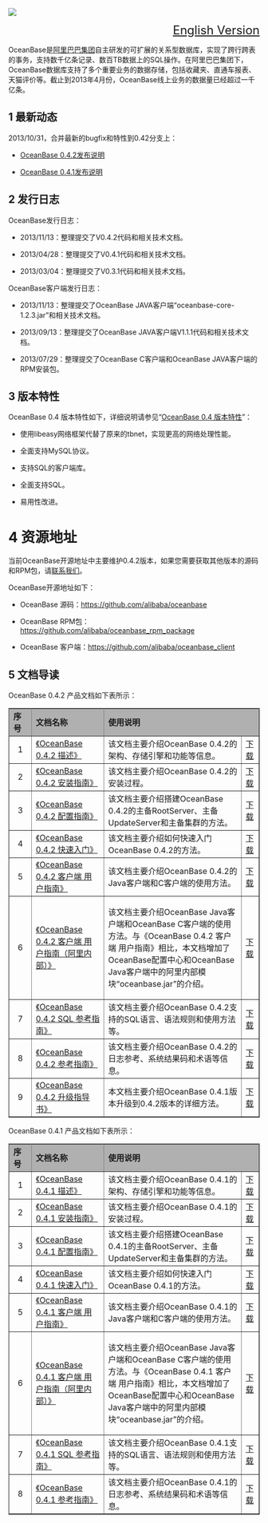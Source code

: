 <p> <img src="https://raw.github.com/alibaba/oceanbase/oceanbase_0.3/doc/%E5%9B%BE%E7%89%87%E5%A4%B9/logo.jpg">
</p>
<font size=5><div align="right"><a href="https://github.com/alibaba/oceanbase/wiki/EN_Home">English Version</a></div>
</font>

<p>OceanBase是<a href="http://page.china.alibaba.com/shtml/about/ali_group1.shtml"  target="_blank">阿里巴巴集团</a>自主研发的可扩展的关系型数据库，实现了跨行跨表的事务，支持数千亿条记录、数百TB数据上的SQL操作。在阿里巴巴集团下，OceanBase数据库支持了多个重要业务的数据存储，包括收藏夹、直通车报表、天猫评价等。截止到2013年4月份，OceanBase线上业务的数据量已经超过一千亿条。 </p>

<h2>1 最新动态</h2>
<p>2013/10/31，合并最新的bugfix和特性到0.42分支上：</p>
<ul>
  <li>
    <p><a href="https://github.com/alibaba/oceanbase/wiki/OceanBase-0.4.2-1502发布说明" target="_blank">OceanBase 0.4.2发布说明</a></p>
  </li>
  <li>
    <p><a href="https://github.com/alibaba/oceanbase/wiki/OceanBase-0.4.1-1225%E5%8F%91%E5%B8%83%E8%AF%B4%E6%98%8E" target="_blank">OceanBase 0.4.1发布说明</a></p>
  </li>
</ul>
<h2>2 发行日志</h2>
<p>OceanBase发行日志：</p>
<ul>
  <li>
    <p>2013/11/13：整理提交了V0.4.2代码和相关技术文档。 </p>
  </li>
  <li>
    <p>2013/04/28：整理提交了V0.4.1代码和相关技术文档。</p>
  </li>
  <li>
    <p>2013/03/04：整理提交了V0.3.1代码和相关技术文档。 </p>
  </li>
</ul>
<p>OceanBase客户端发行日志：</p>
<ul>
  <li>
    <p>2013/11/13：整理提交了OceanBase JAVA客户端“oceanbase-core-1.2.3.jar”和相关技术文档。</p>
  </li>
  <li>
    <p> 2013/09/13：整理提交了OceanBase JAVA客户端V1.1.1代码和相关技术文档。</p>
  </li>
  <li>
    <p>2013/07/29：整理提交了OceanBase C客户端和OceanBase JAVA客户端的RPM安装包。 </p>
  </li>
</ul>
<h2>3 版本特性</h2>
<p>OceanBase 0.4 版本特性如下，详细说明请参见“<a href="https://github.com/alibaba/oceanbase/wiki/OceanBase-0.4-%E7%89%88%E6%9C%AC%E7%89%B9%E6%80%A7" target="_blank">OceanBase 0.4 版本特性</a>”：</p>
<ul>
  <li>
    <p> 使用libeasy网络框架代替了原来的tbnet，实现更高的网络处理性能。</p>
  </li>
  <li>
    <p>  全面支持MySQL协议。    </p>
  </li>
  <li>
    <p> 支持SQL的客户端库。</p>
  </li>
  <li>
    <p> 全面支持SQL。    </p>
  </li>
  <li>
    <p> 易用性改进。 </p>
  </li>
</ul>
<h1>4 资源地址</h1>
<p>当前OceanBase开源地址中主要维护0.4.2版本，如果您需要获取其他版本的源码和RPM包，请<a href="#title_7">联系我们</a>。</p>
<p>OceanBase开源地址如下：</p>
<ul>
<li>
  <p>OceanBase 源码：<a href="https://github.com/alibaba/oceanbase" target="_blank">https://github.com/alibaba/oceanbase</a></p>
</li>
<li>
  <p>OceanBase RPM包：<a href="https://github.com/alibaba/oceanbase_rpm_package" target="_blank">https://github.com/alibaba/oceanbase_rpm_package</a></p>
</li>
<li>
  <p>OceanBase 客户端：<a href="https://github.com/alibaba/oceanbase_client" target="_blank">https://github.com/alibaba/oceanbase_client</a></p>
</li>
</ul>

<h2>5 文档导读</h2>
<p>OceanBase 0.4.2 产品文档如下表所示：</p>
<table width="100%"  border="1" frame="all" rules="all">
  <tr>
    <td width="9%" bgcolor="B0B0B0"><b>序号</b></td>
    <td width="29%" bgcolor="B0B0B0"><b>文档名称</b></td>
    <td colspan="2" bgcolor="B0B0B0"><b>使用说明</b></td>
  </tr>
  <tr>
    <td width="9%"><div align="center">1</div></td>
    <td width="29%"><a href="http://code.taobao.org/p/OceanBase/wiki/OceanBase%200.4.2%20%E6%8F%8F%E8%BF%B0/" target="_blank">《OceanBase 0.4.2 描述》</a></td>
    <td width="55%">该文档主要介绍OceanBase 0.4.2的架构、存储引擎和功能等信息。</td>
    <td width="7%"><a href="https://raw.github.com/alibaba/oceanbase/oceanbase_0.4/doc/wiki/OceanBase 0.4.2 描述.pdf?raw=true">下载</a></td>
  </tr>
  <tr>
    <td width="9%"><div align="center">2</div></td>
    <td width="29%"> <a href="http://code.taobao.org/p/OceanBase/wiki/OceanBase%200.4.2%20%E5%AE%89%E8%A3%85%E6%8C%87%E5%8D%97/"  target="_blank">《OceanBase 0.4.2 安装指南》</a></td>
    <td width="55%">该文档主要介绍OceanBase 0.4.2的安装过程。</td>
    <td width="7%"><a href="https://raw.github.com/alibaba/oceanbase/oceanbase_0.4/doc/wiki/OceanBase 0.4.2 安装指南.pdf?raw=true">下载</a></td>
  </tr>
  <tr>
    <td><div align="center">3</div></td>
    <td><a href="http://code.taobao.org/p/OceanBase/wiki/OceanBase-0.4.2-%E9%85%8D%E7%BD%AE%E6%8C%87%E5%8D%97"  target="_blank">《OceanBase 0.4.2 配置指南》</a></td>
    <td>该文档主要介绍搭建OceanBase 0.4.2的主备RootServer、主备UpdateServer和主备集群的方法。</td>
    <td><a href="https://github.com/alibaba/oceanbase/blob/oceanbase_0.4/doc/wiki/OceanBase 0.4.2 配置指南.pdf?raw=true">下载</a></td>
  </tr>
  <tr>
    <td width="9%"><div align="center">4</div></td>
    <td width="29%"><a href="http://code.taobao.org/p/OceanBase/wiki/OceanBase%200.4.2%20%E5%BF%AB%E9%80%9F%E5%85%A5%E9%97%A8/" target="_blank">《OceanBase 0.4.2 快速入门》</a></td>
    <td width="55%">该文档主要介绍如何快速入门OceanBase 0.4.2的方法。</td>
    <td width="7%"><a href="https://raw.github.com/alibaba/oceanbase/oceanbase_0.4/doc/wiki/OceanBase 0.4.2 快速入门.pdf?raw=true">下载</a></td>
  </tr>
  <tr>
    <td width="9%"><div align="center">5</div></td>
    <td width="29%"><a href="http://code.taobao.org/p/OceanBase/wiki/OceanBase%200.4.2%20%E5%AE%A2%E6%88%B7%E7%AB%AF%20%E7%94%A8%E6%88%B7%E6%8C%87%E5%8D%97/"  target="_blank">《OceanBase 0.4.2 客户端 用户指南》</a></td>
    <td width="55%">该文档主要介绍OceanBase 0.4.2的Java客户端和C客户端的使用方法。</td>
    <td width="7%"><a href="https://raw.github.com/alibaba/oceanbase/oceanbase_0.4/doc/wiki/OceanBase 0.4.2 客户端 用户指南.pdf?raw=true">下载</a></td>
  </tr>
  <tr>
    <td><div align="center">6</div></td>
    <td><a href="https://github.com/alibaba/oceanbase/wiki/OceanBase-0.4.2-%E5%AE%A2%E6%88%B7%E7%AB%AF-%E7%94%A8%E6%88%B7%E6%8C%87%E5%8D%97%EF%BC%88%E9%98%BF%E9%87%8C%E5%86%85%E9%83%A8%EF%BC%89" target="_blank">《OceanBase 0.4.2 客户端 用户指南（阿里内部）》</a></td>
    <td><p>该文档主要介绍OceanBase  Java客户端和OceanBase C客户端的使用方法。与《OceanBase 0.4.2 客户端 用户指南》相比，本文档增加了OceanBase配置中心和OceanBase Java客户端中的阿里内部模块“oceanbase.jar”的介绍。</p></td>
    <td><a href="https://github.com/alibaba/oceanbase/blob/oceanbase_0.4/doc/wiki/OceanBase 0.4.2 客户端 用户指南（阿里内部）.pdf?raw=true">下载</a></td>
  </tr>
  <tr>
    <td width="9%"><div align="center">7</div></td>
    <td width="29%"><a href="http://code.taobao.org/p/OceanBase/wiki/OceanBase%200.4.2%20SQL%20%E5%8F%82%E8%80%83%E6%8C%87%E5%8D%97/"  target="_blank">《OceanBase 0.4.2 SQL 参考指南》</a></td>
    <td width="55%">该文档主要介绍OceanBase 0.4.2支持的SQL语言、语法规则和使用方法等。</td>
    <td width="7%"><a href="https://github.com/alibaba/oceanbase/blob/oceanbase_0.4/doc/wiki/OceanBase%200.4.2%20SQL%20%E5%8F%82%E8%80%83%E6%8C%87%E5%8D%97.pdf?raw=true">下载</a></td>
  </tr>
  <tr>
    <td width="9%"><div align="center">8</div></td>
    <td width="29%"><a href="http://code.taobao.org/p/OceanBase/wiki/OceanBase%200.4.2%20%E5%8F%82%E8%80%83%E6%8C%87%E5%8D%97/" target="_blank">《OceanBase 0.4.2 参考指南》</a></td>
    <td width="55%">该文档主要介绍OceanBase 0.4.2的日志参考、系统结果码和术语等信息。</td>
    <td width="7%"><a href="https://raw.github.com/alibaba/oceanbase/oceanbase_0.4/doc/wiki/OceanBase 0.4.2 参考指南.pdf?raw=true">下载</a></td>
  </tr>
  <tr>
    <td width="9%"><div align="center">9</div></td>
    <td width="29%"><a href="http://code.taobao.org/p/OceanBase/wiki/OceanBase%200.4.2%20%E5%8D%87%E7%BA%A7%E6%8C%87%E5%AF%BC%E4%B9%A6/" target="_blank">《OceanBase 0.4.2 升级指导书》</a></td>
    <td width="55%">本文档主要介绍OceanBase 0.4.1版本升级到0.4.2版本的详细方法。</td>
    <td width="7%"><a href="https://raw.github.com/alibaba/oceanbase/oceanbase_0.4/doc/wiki/OceanBase 0.4.2 升级指导书.pdf?raw=true">下载</a></td>
  </tr>
</table>
<p>OceanBase 0.4.1 产品文档如下表所示：</p>
<table width="100%"  border="1" frame="all" rules="all">
  <tr>
    <td width="9%" bgcolor="B0B0B0"><b>序号</b></td>
    <td width="29%" bgcolor="B0B0B0"><b>文档名称</b></td>
    <td colspan="2" bgcolor="B0B0B0"><b>使用说明</b></td>
  </tr>
  <tr>
    <td width="9%"><div align="center">1</div></td>
    <td width="29%"><a href="https://github.com/alibaba/oceanbase/wiki/OceanBase-%E6%8F%8F%E8%BF%B0" target="_blank">《OceanBase 0.4.1 描述》</a></td>
    <td width="55%">该文档主要介绍OceanBase 0.4.1的架构、存储引擎和功能等信息。</td>
    <td width="7%"><a href="https://raw.github.com/alibaba/oceanbase/oceanbase_0.4/doc/wiki/OceanBase 0.4.1 描述.pdf">下载</a></td>
  </tr>
  <tr>
    <td width="9%"><div align="center">2</div></td>
    <td width="29%"><a href="https://github.com/alibaba/oceanbase/wiki/OceanBase-%E5%AE%89%E8%A3%85%E6%8C%87%E5%8D%97" target="_blank"> 《OceanBase 0.4.1 安装指南》</a></td>
    <td width="55%">该文档主要介绍OceanBase 0.4.1的安装过程。</td>
    <td width="7%"></a><a href="https://raw.github.com/alibaba/oceanbase/oceanbase_0.4/doc/wiki/OceanBase 0.4.1 安装指南.pdf">下载</a></td>
  </tr>
  <tr>
    <td><div align="center">3</div></td>
    <td><a href="https://github.com/alibaba/oceanbase/wiki/OceanBase-配置指南" target="_blank">《OceanBase 0.4.1 配置指南》</a></td>
    <td>该文档主要介绍搭建OceanBase 0.4.1的主备RootServer、主备UpdateServer和主备集群的方法。</td>
    <td><a href="https://github.com/alibaba/oceanbase/blob/oceanbase_0.4/doc/wiki/OceanBase 0.4.1 配置指南.pdf?raw=true">下载</a></td>
  </tr>
  <tr>
    <td width="9%"><div align="center">4</div></td>
    <td width="29%"><a href="https://github.com/alibaba/oceanbase/wiki/OceanBase-%E5%BF%AB%E9%80%9F%E5%85%A5%E9%97%A8" target="_blank">《OceanBase 0.4.1 快速入门》</a></td>
    <td width="55%">该文档主要介绍如何快速入门OceanBase 0.4.1的方法。</td>
    <td width="7%"><a href="https://raw.github.com/alibaba/oceanbase/oceanbase_0.4/doc/wiki/OceanBase 0.4.1 快速入门.pdf">下载</a></td>
  </tr>
  <tr>
    <td width="9%"><div align="center">5</div></td>
    <td width="29%"><a href="https://github.com/alibaba/oceanbase/wiki/OceanBase-%E5%AE%A2%E6%88%B7%E7%AB%AF-%E7%94%A8%E6%88%B7%E6%8C%87%E5%8D%97" target="_blank">《OceanBase 0.4.1 客户端 用户指南》</a></td>
    <td width="55%">该文档主要介绍OceanBase 0.4.1的Java客户端和C客户端的使用方法。</td>
    <td width="7%"><a href="https://raw.github.com/alibaba/oceanbase/oceanbase_0.4/doc/wiki/OceanBase 0.4.1 客户端 用户指南.pdf">下载</a></td>
  </tr>
  <tr>
    <td><div align="center">6</div></td>
    <td><a href="https://github.com/alibaba/oceanbase/wiki/OceanBase-%E5%AE%A2%E6%88%B7%E7%AB%AF-%E7%94%A8%E6%88%B7%E6%8C%87%E5%8D%97%EF%BC%88%E9%98%BF%E9%87%8C%E5%86%85%E9%83%A8%EF%BC%89" target="_blank">《OceanBase 0.4.1 客户端 用户指南（阿里内部）》</a></td>
    <td><p>该文档主要介绍OceanBase Java客户端和OceanBase C客户端的使用方法。与《OceanBase 0.4.1 客户端 用户指南》相比，本文档增加了OceanBase配置中心和OceanBase Java客户端中的阿里内部模块“oceanbase.jar”的介绍。</p></td>
    <td><a href="https://github.com/alibaba/oceanbase/blob/oceanbase_0.4/doc/wiki/OceanBase 0.4.1 客户端 用户指南（阿里内部）.pdf?raw=true">下载</a></td>
  </tr>
  <tr>
    <td width="9%"><div align="center">7</div></td>
    <td width="29%"><a href="https://github.com/alibaba/oceanbase/wiki/OceanBase-SQL-%E5%8F%82%E8%80%83%E6%8C%87%E5%8D%97" target="_blank">《OceanBase 0.4.1 SQL 参考指南》</a></td>
    <td width="55%">该文档主要介绍OceanBase 0.4.1支持的SQL语言、语法规则和使用方法等。</td>
    <td width="7%"><a href="https://raw.github.com/alibaba/oceanbase/oceanbase_0.4/doc/wiki/OceanBase 0.4.1 SQL 参考指南.pdf">下载</a></td>
  </tr>
  <tr>
    <td width="9%"><div align="center">8</div></td>
    <td width="29%"><a href="https://github.com/alibaba/oceanbase/wiki/OceanBase-%E5%8F%82%E8%80%83%E6%8C%87%E5%8D%97" target="_blank">《OceanBase 0.4.1 参考指南》</a></td>
    <td width="55%">该文档主要介绍OceanBase 0.4.1的日志参考、系统结果码和术语等信息。</td>
    <td width="7%"><a href="https://raw.github.com/alibaba/oceanbase/oceanbase_0.4/doc/wiki/OceanBase 0.4.1 参考指南.pdf">下载</a></td>
  </tr>
</table>

